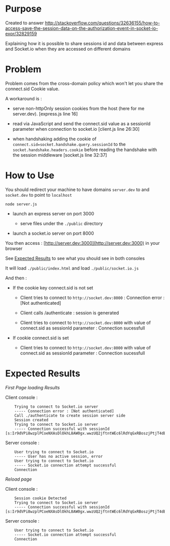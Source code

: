 # Purpose

Created to answer http://stackoverflow.com/questions/32636155/how-to-access-save-the-session-data-on-the-authorization-event-in-socket-io-expr/32829159

Explaining how it is possible to share sessions id and data between express and Socket.io when they are accessed on different domains


# Problem

Problem comes from the cross-domain policy which won't let you share the connect.sid Cookie value.

A workaround is :

* serve non-httpOnly session cookies from the host (here for me server.dev). [express.js line 16]

* read via JavaScript and send the connect.sid value as a sessionId parameter when connection to socket.io [client.js line 26:30]

* when handshaking adding the cookie of `connect.sid=socket.handshake.query.sessionId` to the `socket.handshake.headers.cookie` before reading the handshake with the session middleware [socket.js line 32:37]


# How to Use

You should redirect your machine to have domains `server.dev` to  and `socket.dev` to point to `localhost`

`node server.js`

* launch an express server on port 3000

	* serve files under the `./public` directory

* launch a socket.io server on port 8000

You then access : [http://server.dev:3000](http://server.dev:3000) in your browser

See [Expected Results](#expected-result) to see what you should see in both consoles


It will load `./public/index.html` and load `./public/socket.io.js`

And then :

* If the cookie key connect.sid is not set

	* Client tries to connect to `http://socket.dev:8000` : Connection error : [Not authenticated]

	* Client calls /authenticate : session is generated
		
	* Client tries to connect to `http://socket.dev:8000` with value of connect.sid as sessionId parameter : Connection sucessfull

* If cookie connect.sid is set

	* Client tries to connect to `http://socket.dev:8000` with value of connect.sid as sessionId parameter : Connection sucessfull


# Expected Results

*First Page loading Results*

Client console :
	
```
    Trying to connect to Socket.io server
    ----- Connection error : [Not authenticated]
    Call ./authenticate to create session server side
    Session created
    Trying to connect to Socket.io server
    ----- Connection successful with sessionId [s:Ir9dVPi8wzplPCoeNXAsDlOkhL8AW0gx.wwzUQ2jftntWEc6lRdYqGxRBoszjPtjT4dBW/KjFIXQ]
```

Server console :

```
    User trying to connect to Socket.io
    ----- User has no active session, error
    User trying to connect to Socket.io
    ----- Socket.io connection attempt successful
    Connection
```



*Reload page*

Client console : 

```
    Session cookie Detected
    Trying to connect to Socket.io server
    ----- Connection successful with sessionId [s:Ir9dVPi8wzplPCoeNXAsDlOkhL8AW0gx.wwzUQ2jftntWEc6lRdYqGxRBoszjPtjT4dBW/KjFIXQ]
```

Server console :

```
    User trying to connect to Socket.io
    ----- Socket.io connection attempt successful
    Connection
```

